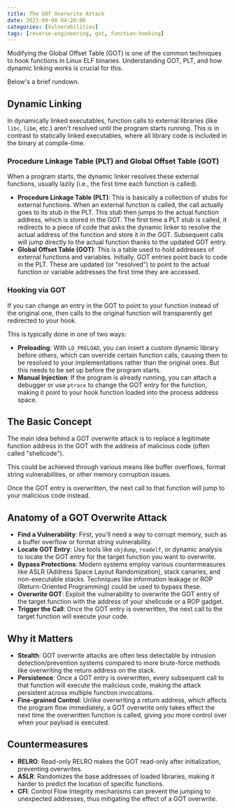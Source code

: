 ```yaml
---
title: The GOT Overwrite Attack
date: 2023-09-08 04:20:00
categories: [Vulnerabilities]
tags: [reverse-engineering, got, function-hooking] 
---
```


Modifying the Global Offset Table (GOT) is one of the common techniques to hook functions in Linux ELF binaries. 
Understanding GOT, PLT, and how dynamic linking works is crucial for this. 

Below's a brief rundown.

## Dynamic Linking

In dynamically linked executables, function calls to external libraries (like `libc`, `libm`, etc.) aren't resolved until the program starts running. 
This is in contrast to statically linked executables, where all library code is included in the binary at compile-time.

### Procedure Linkage Table (PLT) and Global Offset Table (GOT)

When a program starts, the dynamic linker resolves these external functions, usually lazily (i.e., the first time each function is called).

- **Procedure Linkage Table (PLT)**: This is basically a collection of stubs for external functions. When an external function is called, the call actually goes to its stub in the PLT. This stub then jumps to the actual function address, which is stored in the GOT. The first time a PLT stub is called, it redirects to a piece of code that asks the dynamic linker to resolve the actual address of the function and store it in the GOT. Subsequent calls will jump directly to the actual function thanks to the updated GOT entry.
- **Global Offset Table (GOT)**: This is a table used to hold addresses of external functions and variables. Initially, GOT entries point back to code in the PLT. These are updated (or "resolved") to point to the actual function or variable addresses the first time they are accessed.

### Hooking via GOT

If you can change an entry in the GOT to point to your function instead of the original one, then calls to the original function will transparently get redirected to your hook. 

This is typically done in one of two ways:

- **Preloading**: With `LD_PRELOAD`, you can insert a custom dynamic library before others, which can override certain function calls, causing them to be resolved to your implementations rather than the original ones. But this needs to be set up before the program starts.
- **Manual Injection**: If the program is already running, you can attach a debugger or use `ptrace` to change the GOT entry for the function, making it point to your hook function loaded into the process address space.

## The Basic Concept

The main idea behind a GOT overwrite attack is to replace a legitimate function address in the GOT with the address of malicious code (often called "shellcode"). 

This could be achieved through various means like buffer overflows, format string vulnerabilities, or other memory corruption issues. 

Once the GOT entry is overwritten, the next call to that function will jump to your malicious code instead.

## Anatomy of a GOT Overwrite Attack

- **Find a Vulnerability**: First, you'll need a way to corrupt memory, such as a buffer overflow or format string vulnerability.
- **Locate GOT Entry**: Use tools like `objdump`, `readelf`, or dynamic analysis to locate the GOT entry for the target function you want to overwrite.
- **Bypass Protections**: Modern systems employ various countermeasures like ASLR (Address Space Layout Randomization), stack canaries, and non-executable stacks. Techniques like information leakage or ROP (Return-Oriented Programming) could be used to bypass these.
- **Overwrite GOT**: Exploit the vulnerability to overwrite the GOT entry of the target function with the address of your shellcode or a ROP gadget.
- **Trigger the Call**: Once the GOT entry is overwritten, the next call to the target function will execute your code.

## Why it Matters

- **Stealth**: GOT overwrite attacks are often less detectable by intrusion detection/prevention systems compared to more brute-force methods like overwriting the return address on the stack.
- **Persistence**: Once a GOT entry is overwritten, every subsequent call to that function will execute the malicious code, making the attack persistent across multiple function invocations.
- **Fine-grained Control**: Unlike overwriting a return address, which affects the program flow immediately, a GOT overwrite only takes effect the next time the overwritten function is called, giving you more control over when your payload is executed.

## Countermeasures

- **RELRO**: Read-only RELRO makes the GOT read-only after initialization, preventing overwrites.
- **ASLR**: Randomizes the base addresses of loaded libraries, making it harder to predict the location of specific functions.
- **CFI**: Control Flow Integrity mechanisms can prevent the jumping to unexpected addresses, thus mitigating the effect of a GOT overwrite.



